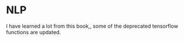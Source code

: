 # NLP

I have learned a lot from this book,<Tensorflow Machine Learning Cookbook>, some of the deprecated tensorflow functions are updated.
